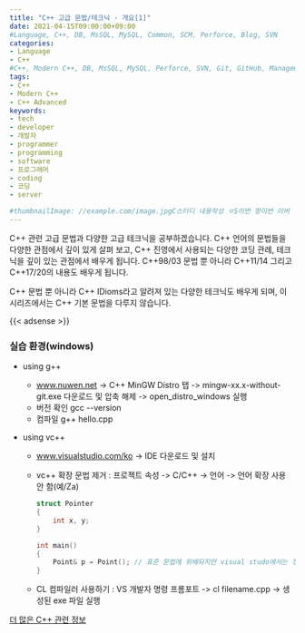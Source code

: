 ```yaml
---
title: "C++ 고급 문법/테크닉 - 개요[1]"
date: 2021-04-15T09:00:00+09:00
#Language, C++, DB, MsSQL, MySQL, Common, SCM, Perforce, Blog, SVN
categories:
- Language
- C++
#C++, Modern C++, DB, MsSQL, MySQL, Perforce, SVN, Git, GitHub, Management, Blog, Hugo, Architecture
tags:
- C++
- Modern C++
- C++ Advanced
keywords:
- tech
- developer
- 개발자
- programmer
- programming
- software
- 프로그래머
- coding
- 코딩
- server

#thumbnailImage: //example.com/image.jpgC스터디 내용작성 ㅇS이번 항이번 이버
---
```


 C++ 관련 고급 문법과 다양한 고급 테크닉을 공부하겠습니다. C++ 언어의 문법들을 다양한 관점에서 깊이 있게 살펴 보고, C++ 진영에서 사용되는 다양한 코딩 관례, 테크닉을 깊이 있는 관점에서 배우게 됩니다. C++98/03 문법 뿐 아니라 C++11/14 그리고 C++17/20의 내용도 배우게 됩니다.

C++ 문법 뿐 아니라 C++ IDioms라고 알려져 있는 다양한 테크닉도 배우게 되며, 이 시리즈에서는 C++ 기본 문법을 다루지 않습니다.

<!--more-->

{{< adsense >}}

### 실습 환경(windows)

- using g++
  - www.nuwen.net -> C++ MinGW Distro 탭 -> mingw-xx.x-without-git.exe 다운로드 및 압축 해제 -> open_distro_windows 실행
  - 버전 확인 gcc --version
  - 컴파일 g++ hello.cpp

- using vc++

  - www.visualstudio.com/ko -> IDE 다운로드 및 설치

  - vc++ 확장 문법 제거 : 프로젝트 속성 -> C/C++ -> 언어 -> 언어 확장 사용 안 함(예/Za)

    ```c++
    struct Pointer
    {
        int x, y;
    }
    
    int main()
    {
        Point& p = Point(); // 표준 문법에 위배되지만 visual studo에서는 정상 컴파일됨
    }
    ```

  - CL 컴파일러 사용하기 : VS 개발자 명령 프롬포트 -> cl filename.cpp -> 생성된 exe 파일 실행






[더 많은 C++ 관련 정보](https://en.cppreference.com/w/)